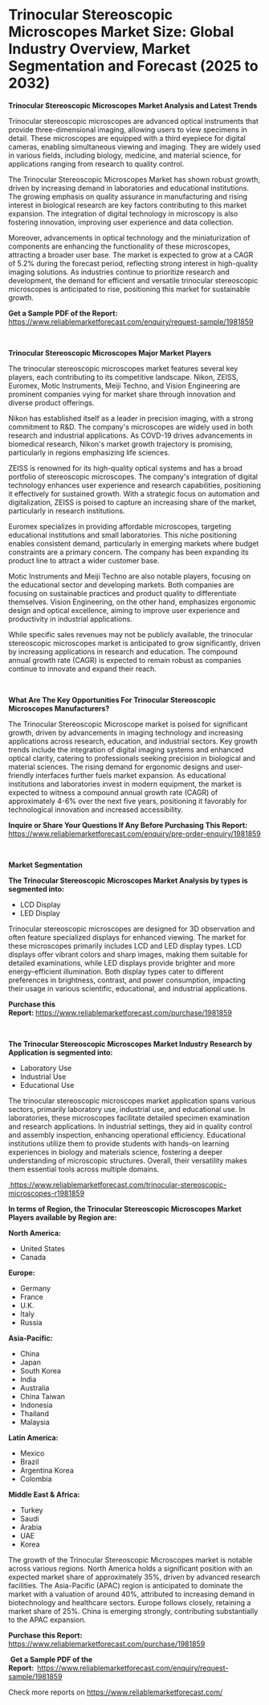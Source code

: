 <p><h1>Trinocular Stereoscopic Microscopes Market Size: Global Industry Overview, Market Segmentation and Forecast (2025 to 2032)</h1></p><p><strong>Trinocular Stereoscopic Microscopes Market Analysis and Latest Trends</strong></p>
<p><p>Trinocular stereoscopic microscopes are advanced optical instruments that provide three-dimensional imaging, allowing users to view specimens in detail. These microscopes are equipped with a third eyepiece for digital cameras, enabling simultaneous viewing and imaging. They are widely used in various fields, including biology, medicine, and material science, for applications ranging from research to quality control.</p><p>The Trinocular Stereoscopic Microscopes Market has shown robust growth, driven by increasing demand in laboratories and educational institutions. The growing emphasis on quality assurance in manufacturing and rising interest in biological research are key factors contributing to this market expansion. The integration of digital technology in microscopy is also fostering innovation, improving user experience and data collection.</p><p>Moreover, advancements in optical technology and the miniaturization of components are enhancing the functionality of these microscopes, attracting a broader user base. The market is expected to grow at a CAGR of 5.2% during the forecast period, reflecting strong interest in high-quality imaging solutions. As industries continue to prioritize research and development, the demand for efficient and versatile trinocular stereoscopic microscopes is anticipated to rise, positioning this market for sustainable growth.</p></p>
<p><strong>Get a Sample PDF of the Report:&nbsp;</strong> <a href="https://www.reliablemarketforecast.com/enquiry/request-sample/1981859?utm_campaign=2336&utm_medium=2&utm_source=Github&utm_content=ia&utm_term=02032025&utm_id=trinocular-stereoscopic-microscopes">https://www.reliablemarketforecast.com/enquiry/request-sample/1981859</a></p>
<p>&nbsp;</p>
<p><strong>Trinocular Stereoscopic Microscopes Major Market Players</strong></p>
<p><p>The trinocular stereoscopic microscopes market features several key players, each contributing to its competitive landscape. Nikon, ZEISS, Euromex, Motic Instruments, Meiji Techno, and Vision Engineering are prominent companies vying for market share through innovation and diverse product offerings.</p><p>Nikon has established itself as a leader in precision imaging, with a strong commitment to R&D. The company's microscopes are widely used in both research and industrial applications. As COVD-19 drives advancements in biomedical research, Nikon's market growth trajectory is promising, particularly in regions emphasizing life sciences.</p><p>ZEISS is renowned for its high-quality optical systems and has a broad portfolio of stereoscopic microscopes. The company's integration of digital technology enhances user experience and research capabilities, positioning it effectively for sustained growth. With a strategic focus on automation and digitalization, ZEISS is poised to capture an increasing share of the market, particularly in research institutions.</p><p>Euromex specializes in providing affordable microscopes, targeting educational institutions and small laboratories. This niche positioning enables consistent demand, particularly in emerging markets where budget constraints are a primary concern. The company has been expanding its product line to attract a wider customer base.</p><p>Motic Instruments and Meiji Techno are also notable players, focusing on the educational sector and developing markets. Both companies are focusing on sustainable practices and product quality to differentiate themselves. Vision Engineering, on the other hand, emphasizes ergonomic design and optical excellence, aiming to improve user experience and productivity in industrial applications.</p><p>While specific sales revenues may not be publicly available, the trinocular stereoscopic microscopes market is anticipated to grow significantly, driven by increasing applications in research and education. The compound annual growth rate (CAGR) is expected to remain robust as companies continue to innovate and expand their reach.</p></p>
<p>&nbsp;</p>
<p><strong>What Are The Key Opportunities For Trinocular Stereoscopic Microscopes Manufacturers?</strong></p>
<p><p>The Trinocular Stereoscopic Microscope market is poised for significant growth, driven by advancements in imaging technology and increasing applications across research, education, and industrial sectors. Key growth trends include the integration of digital imaging systems and enhanced optical clarity, catering to professionals seeking precision in biological and material sciences. The rising demand for ergonomic designs and user-friendly interfaces further fuels market expansion. As educational institutions and laboratories invest in modern equipment, the market is expected to witness a compound annual growth rate (CAGR) of approximately 4-6% over the next five years, positioning it favorably for technological innovation and increased accessibility.</p></p>
<p><strong>Inquire or Share Your Questions If Any Before Purchasing This Report:</strong> <a href="https://www.reliablemarketforecast.com/enquiry/pre-order-enquiry/1981859?utm_campaign=2336&utm_medium=2&utm_source=Github&utm_content=ia&utm_term=02032025&utm_id=trinocular-stereoscopic-microscopes">https://www.reliablemarketforecast.com/enquiry/pre-order-enquiry/1981859</a></p>
<p>&nbsp;</p>
<p><strong>Market Segmentation</strong></p>
<p><strong>The Trinocular Stereoscopic Microscopes Market Analysis by types is segmented into:</strong></p>
<p><ul><li>LCD Display</li><li>LED Display</li></ul></p>
<p><p>Trinocular stereoscopic microscopes are designed for 3D observation and often feature specialized displays for enhanced viewing. The market for these microscopes primarily includes LCD and LED display types. LCD displays offer vibrant colors and sharp images, making them suitable for detailed examinations, while LED displays provide brighter and more energy-efficient illumination. Both display types cater to different preferences in brightness, contrast, and power consumption, impacting their usage in various scientific, educational, and industrial applications.</p></p>
<p><strong>Purchase this Report:&nbsp;</strong><a href="https://www.reliablemarketforecast.com/purchase/1981859?utm_campaign=2336&utm_medium=2&utm_source=Github&utm_content=ia&utm_term=02032025&utm_id=trinocular-stereoscopic-microscopes">https://www.reliablemarketforecast.com/purchase/1981859</a></p>
<p>&nbsp;</p>
<p><strong>The Trinocular Stereoscopic Microscopes Market Industry Research by Application is segmented into:</strong></p>
<p><ul><li>Laboratory Use</li><li>Industrial Use</li><li>Educational Use</li></ul></p>
<p><p>The trinocular stereoscopic microscopes market application spans various sectors, primarily laboratory use, industrial use, and educational use. In laboratories, these microscopes facilitate detailed specimen examination and research applications. In industrial settings, they aid in quality control and assembly inspection, enhancing operational efficiency. Educational institutions utilize them to provide students with hands-on learning experiences in biology and materials science, fostering a deeper understanding of microscopic structures. Overall, their versatility makes them essential tools across multiple domains.</p></p>
<p><a href="https://www.reliablemarketforecast.com/trinocular-stereoscopic-microscopes-r1981859?utm_campaign=2336&utm_medium=2&utm_source=Github&utm_content=ia&utm_term=02032025&utm_id=trinocular-stereoscopic-microscopes">&nbsp;https://www.reliablemarketforecast.com/trinocular-stereoscopic-microscopes-r1981859</a></p>
<p><strong>In terms of Region, the Trinocular Stereoscopic Microscopes Market Players available by Region are:</strong></p>
<p>
    <p> <strong> North America: </strong>
        <ul>
            <li>United States</li>
            <li>Canada</li>
        </ul>
        </p> 
    <p> <strong> Europe: </strong>
        <ul>
            <li>Germany</li>
            <li>France</li>
            <li>U.K.</li>
            <li>Italy</li>
            <li>Russia</li>
        </ul>
        </p> 
    <p> <strong> Asia-Pacific: </strong>
        <ul>
            <li>China</li>
            <li>Japan</li>
            <li>South Korea</li>
            <li>India</li>
            <li>Australia</li>
            <li>China Taiwan</li>
            <li>Indonesia</li>
            <li>Thailand</li>
            <li>Malaysia</li>
        </ul>
        </p> 
    <p> <strong> Latin America: </strong>
        <ul>
            <li>Mexico</li>
            <li>Brazil</li>
            <li>Argentina Korea</li>
            <li>Colombia</li>
        </ul>
        </p> 
    <p> <strong> Middle East & Africa: </strong>
        <ul>
            <li>Turkey</li>
            <li>Saudi</li>
            <li>Arabia</li>
            <li>UAE</li>
            <li>Korea</li>
        </ul>
    </p>
    </p>
<p><p>The growth of the Trinocular Stereoscopic Microscopes market is notable across various regions. North America holds a significant position with an expected market share of approximately 35%, driven by advanced research facilities. The Asia-Pacific (APAC) region is anticipated to dominate the market with a valuation of around 40%, attributed to increasing demand in biotechnology and healthcare sectors. Europe follows closely, retaining a market share of 25%. China is emerging strongly, contributing substantially to the APAC expansion.</p></p>
<p><strong>Purchase this Report: </strong><a href="https://www.reliablemarketforecast.com/purchase/1981859?utm_campaign=2336&utm_medium=2&utm_source=Github&utm_content=ia&utm_term=02032025&utm_id=trinocular-stereoscopic-microscopes">https://www.reliablemarketforecast.com/purchase/1981859</a></p>
<p>&nbsp;<strong>Get a Sample PDF of the Report:&nbsp;&nbsp;</strong><a href="https://www.reliablemarketforecast.com/enquiry/request-sample/1981859?utm_campaign=2336&utm_medium=2&utm_source=Github&utm_content=ia&utm_term=02032025&utm_id=trinocular-stereoscopic-microscopes">https://www.reliablemarketforecast.com/enquiry/request-sample/1981859</a></p>
<p><strong></strong></p>
<p>Check more reports on <a href="https://www.reliablemarketforecast.com/?utm_campaign=2336&utm_medium=2&utm_source=Github&utm_content=ia&utm_term=02032025&utm_id=trinocular-stereoscopic-microscopes">https://www.reliablemarketforecast.com/</a></p>